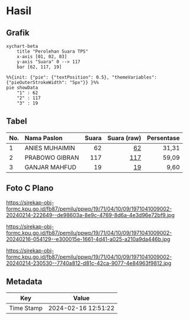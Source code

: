# Hasil

## Grafik

```mermaid
xychart-beta
    title "Perolehan Suara TPS"
    x-axis [01, 02, 03]
    y-axis "Suara" 0 --> 117
    bar [62, 117, 19]
```

```mermaid
%%{init: {"pie": {"textPosition": 0.5}, "themeVariables": {"pieOuterStrokeWidth": "5px"}} }%%
pie showData
    "1" : 62
    "2" : 117
    "3" : 19
```

## Tabel

| No. | Nama Paslon    | Suara | Suara (raw) | Persentase |
|:--- |:-------------- | -----:| -----------:| ----------:|
| 1   | ANIES MUHAIMIN | 62    | [62][p-1]   | 31,31      |
| 2   | PRABOWO GIBRAN | 117   | [117][p-2]  | 59,09      |
| 3   | GANJAR MAHFUD  | 19    | [19][p-3]   | 9,60       |


[p-1]: https://github.com/gigit-pemilu/pemilu-2024-19-kepulauan-bangka-belitung/blob/main/pilpres/hitung-suara/sub/19-kepulauan-bangka-belitung/sub/71-kota-pangkal-pinang/sub/04-rangkui/sub/1009-keramat/sub/002-tps/sub/paslon-1.txt
[p-2]: https://github.com/gigit-pemilu/pemilu-2024-19-kepulauan-bangka-belitung/blob/main/pilpres/hitung-suara/sub/19-kepulauan-bangka-belitung/sub/71-kota-pangkal-pinang/sub/04-rangkui/sub/1009-keramat/sub/002-tps/sub/paslon-2.txt
[p-3]: https://github.com/gigit-pemilu/pemilu-2024-19-kepulauan-bangka-belitung/blob/main/pilpres/hitung-suara/sub/19-kepulauan-bangka-belitung/sub/71-kota-pangkal-pinang/sub/04-rangkui/sub/1009-keramat/sub/002-tps/sub/paslon-3.txt

## Foto C Plano

https://sirekap-obj-formc.kpu.go.id/fb87/pemilu/ppwp/19/71/04/10/09/1971041009002-20240214-222649--de98603a-8e9c-4769-8d6a-4e3d96e72bf9.jpg

https://sirekap-obj-formc.kpu.go.id/fb87/pemilu/ppwp/19/71/04/10/09/1971041009002-20240216-054129--e300015e-1661-4d41-a025-a210a9da446b.jpg

https://sirekap-obj-formc.kpu.go.id/fb87/pemilu/ppwp/19/71/04/10/09/1971041009002-20240214-230530--7740a812-d81c-42ca-9077-4e84963f9812.jpg


## Metadata

| Key        | Value               |
| ---------- | ------------------- |
| Time Stamp | 2024-02-16 12:51:22 |



